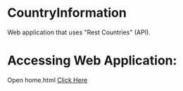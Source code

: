 # CountryInformation
Web application that uses "Rest Countries" (API).

# Accessing Web Application:
Open home.html
[Click Here](http://web.engr.oregonstate.edu/~rameshv/CountryInformation/CountryInformation/html/home.html)
